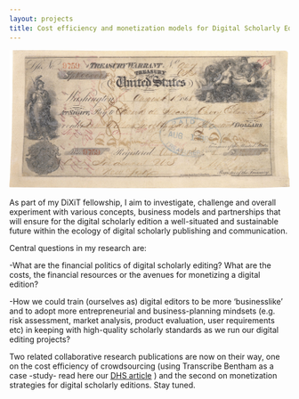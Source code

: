 ```yaml
---
layout: projects
title: Cost efficiency and monetization models for Digital Scholarly Editions
---
```

<a href="https://en.wikipedia.org/wiki/Alaska_Purchase#/media/File:Alaska_Purchase_(hi-res).jpg"><img src="../images/DSEcosts.jpg" width="800"/></a>



As part of my DiXiT fellowship, I aim to investigate, challenge and overall experiment with various concepts, business models and partnerships that will ensure for the digital scholarly edition a well-situated and sustainable future within the ecology of digital scholarly publishing and communication.

Central questions in my research are:

-What are the financial politics of digital scholarly editing?  What are the costs, the financial resources or the avenues for monetizing a digital edition?

-How we could train (ourselves as) digital editors to be more ‘businesslike’ and to adopt more entrepreneurial and business-planning mindsets (e.g. risk assessment, market analysis, product evaluation, user requirements etc) in keeping with high-quality scholarly standards as we run our digital editing projects?

Two related collaborative research publications are now on their way, one on the cost efficiency of crowdsourcing (using Transcribe Bentham as a case -study- read here our <a href=" https://academic.oup.com/dsh/advance-article-abstract/doi/10.1093/llc/fqx064/4810663?redirectedFrom=fulltext"> DHS article</a> ) and the second on monetization strategies for digital scholarly editions. Stay tuned.

